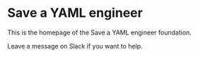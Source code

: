 # Save a YAML engineer

This is the homepage of the Save a YAML engineer foundation. 

Leave a message on Slack if you want to help.
